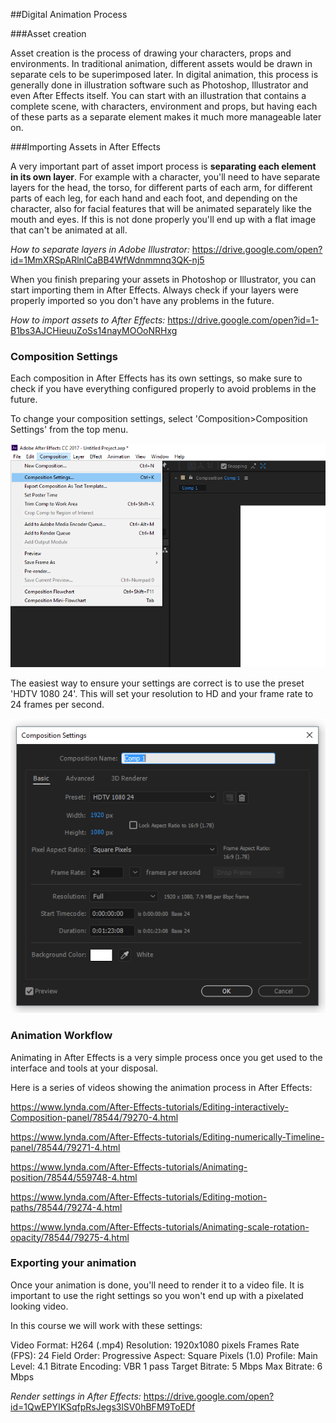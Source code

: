 ##Digital Animation Process

###Asset creation

Asset creation is the process of drawing your characters, props and environments. In traditional animation, different assets would be drawn in separate cels to be superimposed later. In digital animation, this process is generally done in illustration software such as Photoshop, Illustrator and even After Effects itself. You can start with an illustration that contains a complete scene, with characters, environment and props, but having each of these parts as a separate element makes it much more manageable later on.

###Importing Assets in After Effects

A very important part of asset import process is **separating each element in its own layer**. For example with a character, you'll need to have separate layers for the head, the torso, for different parts of each arm, for different parts of each leg, for each hand and each foot, and depending on the character, also for facial features that will be animated separately like the mouth and eyes. If this is not done properly you'll end up with a flat image that can't be animated at all.

_How to separate layers in Adobe Illustrator:_
https://drive.google.com/open?id=1MmXRSpARlnlCaBB4WfWdnmmnq3QK-nj5

When you finish preparing your assets in Photoshop or Illustrator, you can start importing them in After Effects. Always check if your layers were properly imported so you don't have any problems in the future.

_How to import assets to After Effects:_
https://drive.google.com/open?id=1-B1bs3AJCHieuuZoSs14nayMOOoNRHxg

### Composition Settings

Each composition in After Effects has its own settings, so make sure to check if you have everything configured properly to avoid problems in the future.

To change your composition settings, select 'Composition>Composition Settings' from the top menu.

![](/assets/comp_settings01.png)

The easiest way to ensure your settings are correct is to use the preset 'HDTV 1080 24'. This will set your resolution to HD and your frame rate to 24 frames per second.

![](/assets/comp_settings02.png)


### Animation Workflow

Animating in After Effects is a very simple process once you get used to the interface and tools at your disposal.

Here is a series of videos showing the animation process in After Effects:

https://www.lynda.com/After-Effects-tutorials/Editing-interactively-Composition-panel/78544/79270-4.html

https://www.lynda.com/After-Effects-tutorials/Editing-numerically-Timeline-panel/78544/79271-4.html

https://www.lynda.com/After-Effects-tutorials/Animating-position/78544/559748-4.html

https://www.lynda.com/After-Effects-tutorials/Editing-motion-paths/78544/79274-4.html

https://www.lynda.com/After-Effects-tutorials/Animating-scale-rotation-opacity/78544/79275-4.html

### Exporting your animation

Once your animation is done, you'll need to render it to a video file. It is important to use the right settings so you won't end up with a pixelated looking video.

In this course we will work with these settings:

Video Format: H264 (.mp4)
Resolution: 1920x1080 pixels
Frames Rate (FPS): 24
Field Order: Progressive
Aspect: Square Pixels (1.0)
Profile: Main
Level: 4.1
Bitrate Encoding: VBR 1 pass
Target Bitrate: 5 Mbps
Max Bitrate: 6 Mbps


_Render settings in After Effects:_
https://drive.google.com/open?id=1QwEPYIKSqfpRsJegs3lSV0hBFM9ToEDf





